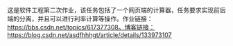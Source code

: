 这是软件工程第二次作业，该任务包括了一个网页端的计算器，任务要求实现前后端的分离，并且可以进行利率计算等操作。作业链接：https://bbs.csdn.net/topics/617377308。博客链接：https://blog.csdn.net/asdfhhhgt/article/details/133973107
